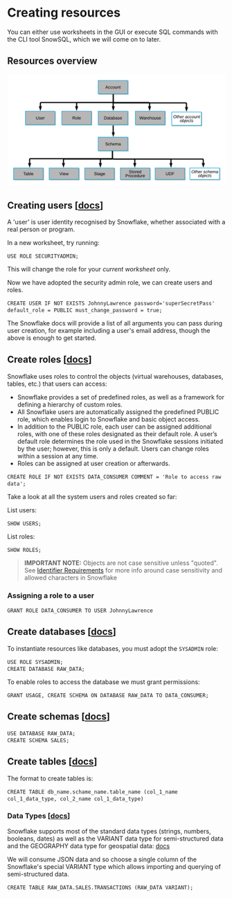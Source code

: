 # Creating resources

You can either use worksheets in the GUI or execute SQL commands with the CLI tool SnowSQL, which we will come on to later.

## Resources overview

![Snowflake objects hierarchy](./assets/snowflake_objects_hierarchy.png "Snowflake objects hierarchy")


## Creating users [[docs](https://docs.snowflake.com/en/sql-reference/sql/create-user.html)]

A 'user' is user identity recognised by Snowflake, whether associated with a real person or program.

In a new worksheet, try running:

    USE ROLE SECURITYADMIN;

This will change the role for your _current worksheet_ only.

Now we have adopted the security admin role, we can create users and roles.

    CREATE USER IF NOT EXISTS JohnnyLawrence password='superSecretPass' default_role = PUBLIC must_change_password = true;

The Snowflake docs will provide a list of all arguments you can pass during user creation, for example including a user's email address, though the above is enough to get started.


## Create roles [[docs](https://docs.snowflake.com/en/sql-reference/sql/create-role.html)]

Snowflake uses roles to control the objects (virtual warehouses, databases, tables, etc.) that users can access:
* Snowflake provides a set of predefined roles, as well as a framework for defining a hierarchy of custom roles.
* All Snowflake users are automatically assigned the predefined PUBLIC role, which enables login to Snowflake and basic object access.
* In addition to the PUBLIC role, each user can be assigned additional roles, with one of these roles designated as their default role. A user’s default role determines the role used in the Snowflake sessions initiated by the user; however, this is only a default. Users can change roles within a session at any time.
* Roles can be assigned at user creation or afterwards.

```
CREATE ROLE IF NOT EXISTS DATA_CONSUMER COMMENT = 'Role to access raw data';
```

Take a look at all the system users and roles created so far:

List users:

    SHOW USERS;

List roles:

    SHOW ROLES;

> **IMPORTANT NOTE:** Objects are not case sensitive unless "quoted". See [Identifier Requirements](https://docs.snowflake.com/en/sql-reference/identifiers-syntax.html) for more info around case sensitivity and allowed characters in Snowflake

### Assigning a role to a user

    GRANT ROLE DATA_CONSUMER TO USER JohnnyLawrence

## Create databases [[docs](https://docs.snowflake.com/en/sql-reference/sql/create-database.html)]

To instantiate resources like databases, you must adopt the `SYSADMIN` role:

    USE ROLE SYSADMIN;
    CREATE DATABASE RAW_DATA;


To enable roles to access the database we must grant permissions:

    GRANT USAGE, CREATE SCHEMA ON DATABASE RAW_DATA TO DATA_CONSUMER;


## Create schemas [[docs](https://docs.snowflake.com/en/sql-reference/sql/create-schema.html)]

    USE DATABASE RAW_DATA;
    CREATE SCHEMA SALES;

## Create tables [[docs](https://docs.snowflake.com/en/sql-reference/sql/create-table.html)]

The format to create tables is:

    CREATE TABLE db_name.schame_name.table_name (col_1_name col_1_data_type, col_2_name col_1_data_type)

### Data Types [[docs](https://docs.snowflake.com/en/sql-reference/intro-summary-data-types.html)]

Snowflake supports most of the standard data types (strings, numbers, booleans, dates) as well as the VARIANT data type for semi-structured data and the GEOGRAPHY data type for geospatial data: [docs](https://docs.snowflake.com/en/sql-reference/intro-summary-data-types.html)

We will consume JSON data and so choose a single column of the Snowflake's special VARIANT type which allows importing and querying of semi-structured data.

    CREATE TABLE RAW_DATA.SALES.TRANSACTIONS (RAW_DATA VARIANT);
